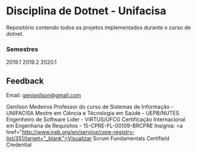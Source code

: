 # Disciplina de Dotnet - Unifacisa

Repositório contendo todos os projetos implementados durante o curso de dotnet.

### Semestres

2019.1
2019.2
2020.1

## Feedback
Email: genisnilson@gmail.com

Genilson Medeiros
Professor do curso de Sistemas de Informação - UNIFACISA
Mestre em Ciência e Técnologia em Saúde - UEPB/NUTES
Engenheiro de Software Lider - VIRTUS/UFCG
Certificação Internacional em Engenharia de Requisitos - 15-CPRE-FL-00109-BRCPRE 
Insignia: <a href="http://www.ireb.org/en/service/cpre-registry-list/351/target="_blank">Visualizar</a>
Scrum Fundamentals Certifield Credential



